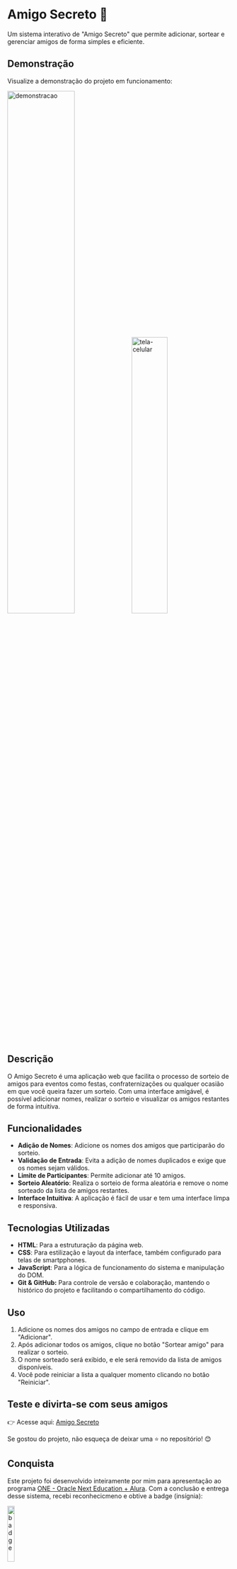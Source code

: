 # Amigo Secreto 🎉

Um sistema interativo de "Amigo Secreto" que permite adicionar, sortear e gerenciar amigos de forma simples e eficiente.

## Demonstração

Visualize a demonstração do projeto em funcionamento: 

<div align="left">
  <img src="https://github.com/user-attachments/assets/bc080b01-7230-437d-8f11-2a2adea46778" width="55%" alt="demonstracao" />  
  <img src="https://github.com/user-attachments/assets/596037bc-0361-4070-ac84-355f02c4fc0a" width="40%" alt="tela-celular" />

</div>

## Descrição

O Amigo Secreto é uma aplicação web que facilita o processo de sorteio de amigos para eventos como festas, confraternizações ou qualquer ocasião em que você queira fazer um sorteio. Com uma interface amigável, é possível adicionar nomes, realizar o sorteio e visualizar os amigos restantes de forma intuitiva.

## Funcionalidades

- **Adição de Nomes**: Adicione os nomes dos amigos que participarão do sorteio.
- **Validação de Entrada**: Evita a adição de nomes duplicados e exige que os nomes sejam válidos.
- **Limite de Participantes**: Permite adicionar até 10 amigos.
- **Sorteio Aleatório**: Realiza o sorteio de forma aleatória e remove o nome sorteado da lista de amigos restantes.
- **Interface Intuitiva**: A aplicação é fácil de usar e tem uma interface limpa e responsiva.

## Tecnologias Utilizadas

- **HTML**: Para a estruturação da página web.
- **CSS**: Para estilização e layout da interface, também configurado para telas de smartpphones.
- **JavaScript**: Para a lógica de funcionamento do sistema e manipulação do DOM.
- **Git & GitHub:** Para controle de versão e colaboração, mantendo o histórico do projeto e facilitando o compartilhamento do código.

## Uso

1. Adicione os nomes dos amigos no campo de entrada e clique em "Adicionar".
2. Após adicionar todos os amigos, clique no botão "Sortear amigo" para realizar o sorteio.
3. O nome sorteado será exibido, e ele será removido da lista de amigos disponíveis.
4. Você pode reiniciar a lista a qualquer momento clicando no botão "Reiniciar".

## Teste e divirta-se com seus amigos
👉 Acesse aqui: [Amigo Secreto](https://luizadaso.github.io/Projeto-Challenge-Amigo-Secreto)

Se gostou do projeto, não esqueça de deixar uma ⭐ no repositório! 😊  

## Conquista

Este projeto foi desenvolvido inteiramente por mim para apresentação ao programa [ONE - Oracle Next Education + Alura](https://www.oracle.com/br/education/oracle-next-education/).
Com a conclusão e entrega desse sistema, recebi reconhecicmeno e obtive a badge (insígnia):

<div align="left">
  <img src="https://github.com/user-attachments/assets/c6b07310-fb1d-400e-8653-f715434cdc33" width="18%" alt="badge" />
</div>

## Autora

Para mais informações, sinta-se à vontade para entrar em contato:

<div align="left">
  <img src="https://github.com/user-attachments/assets/57cac2a3-49b1-4a0a-aef3-e968523971eb" width="13%" alt="autora" />
</div>

- [Github](https://github.com/luizadaso)
- [Linkedin](https://www.linkedin.com/in/luizadaso)

### Licença

Este projeto está licenciado sob a Licença MIT - veja o arquivo [LICENSE](LISENSE.txt) para detalhes.
